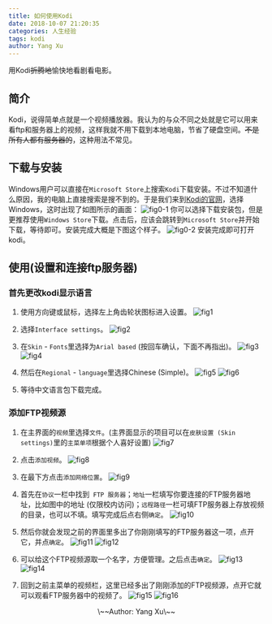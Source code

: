 ```yaml
---
title: 如何使用Kodi
date: 2018-10-07 21:20:35
categories: 人生经验
tags: kodi
author: Yang Xu
---
```


用Kodi~~折腾地~~愉快地看剧看电影。

<!--more-->

## 简介
Kodi，说得简单点就是一个视频播放器。我认为的与众不同之处就是它可以用来看ftp和服务器上的视频，这样我就不用下载到本地电脑，节省了硬盘空间。~~不是所有人都有服务器的~~，这种用法不常见。

## 下载与安装
Windows用户可以直接在`` Microsoft Store ``上搜索`` Kodi ``下载安装。不过不知道什么原因，我的电脑上直接搜索是搜不到的。于是我们来到[Kodi的官网](https://kodi.tv/download)，选择Windows，这时出现了如图所示的画面：
![fig0-1](/figure/kodi/webkodi.png)
你可以选择下载安装包，但是更推荐使用`` Windows Store ``下载。点击后，应该会跳转到`` Microsoft Store ``并开始下载，等待即可。安装完成大概是下图这个样子。
![fig0-2](/figure/kodi/storekodi.png)
安装完成即可打开kodi。

## 使用(设置和连接ftp服务器)

### 首先更改kodi显示语言

1. 使用方向键或鼠标，选择左上角齿轮状图标进入设置。
![fig1](/figure/kodi/1.png)

2. 选择`` Interface settings ``。
![fig2](/figure/kodi/2.png)

3. 在`` Skin `` - `` Fonts ``里选择为`` Arial based `` (按回车确认，下面不再指出)。
![fig3](/figure/kodi/3.png)
![fig4](/figure/kodi/4.png)

4. 然后在`` Regional `` - `` language ``里选择Chinese (Simple)。
![fig5](/figure/kodi/5.png)
![fig6](/figure/kodi/6.png)

5. 等待中文语言包下载完成。

### 添加FTP视频源

1. 在主界面的``视频``里选择``文件``。(主界面显示的项目可以在``皮肤设置 (Skin settings)``里的``主菜单项``根据个人喜好设置)
![fig7](/figure/kodi/7.png)

2. 点击``添加视频``。
![fig8](/figure/kodi/8.png)

3. 在最下方点击``添加网络位置``。
![fig9](/figure/kodi/9.png)

4. 首先在``协议``一栏中找到`` FTP 服务器``；``地址``一栏填写你要连接的FTP服务器地址，比如图中的地址 (仅限校内访问)；``远程路径``一栏可填FTP服务器上存放视频的目录，也可以不填。填写完成后点右侧``确定``。
![fig10](/figure/kodi/10.png)

5. 然后你就会发现之前的界面里多出了你刚刚填写的FTP服务器这一项，点开它，并点``确定``。
![fig11](/figure/kodi/11.png)
![fig12](/figure/kodi/12.png)

6. 可以给这个FTP视频源取一个名字，方便管理。之后点击``确定``。
![fig13](/figure/kodi/13.png)
![fig14](/figure/kodi/14.png)

7. 回到之前主菜单的视频栏，这里已经多出了刚刚添加的FTP视频源，点开它就可以观看FTP服务器中的视频了。
![fig15](/figure/kodi/15.png)
![fig16](/figure/kodi/16.png)

<center>\~~Author: Yang Xu\~~</center>
